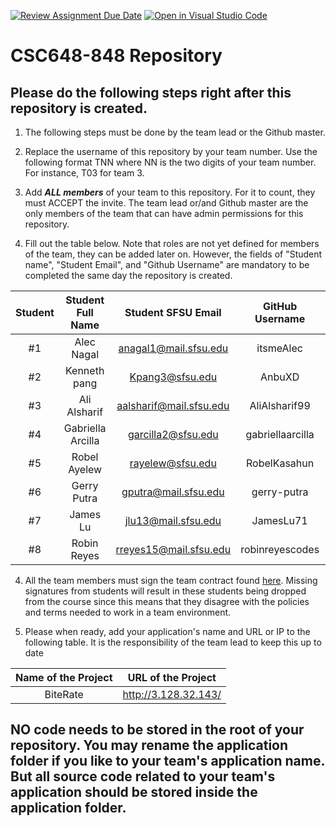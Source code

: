 [![Review Assignment Due Date](https://classroom.github.com/assets/deadline-readme-button-24ddc0f5d75046c5622901739e7c5dd533143b0c8e959d652212380cedb1ea36.svg)](https://classroom.github.com/a/Js4uHtYT)
[![Open in Visual Studio Code](https://classroom.github.com/assets/open-in-vscode-718a45dd9cf7e7f842a935f5ebbe5719a5e09af4491e668f4dbf3b35d5cca122.svg)](https://classroom.github.com/online_ide?assignment_repo_id=11691900&assignment_repo_type=AssignmentRepo)
# CSC648-848 Repository

## Please do the following steps right after this repository is created.

1. The following steps must be done by the team lead or the Github master. 

2. Replace the username of this repository by your team number. Use the following format TNN where NN is the two digits of your team number. For instance, T03 for team 3. 

2. Add ***ALL members*** of your team to this repository. For it to count, they must ACCEPT the invite. The team lead or/and Github master are the only members of the team that can have admin permissions for this repository. 

3. Fill out the table below. Note that roles are not yet defined for members of the team, they can be added later on. However, the fields of "Student name", "Student Email", and "Github Username" are mandatory to be completed the same day the repository is created. 


| Student      | Student Full Name |  Student SFSU Email   | GitHub Username |        Discord Username         |        Role         |
|    :---:     |       :---:       |         :---:         |      :---:      |             :---:               |        :---:        | 
|      #1      |     Alec Nagal    | anagal1@mail.sfsu.edu |    itsmeAlec    | aleccsucky/Alec Nagal(nickname) |        Lead         |
|      #2      |     Kenneth pang  | Kpang3@sfsu.edu       |       AnbuXD    |       Kenneth#2091              |  Database Master    |
|      #3      |    Ali Alsharif   |aalsharif@mail.sfsu.edu|  AliAlsharif99  |   AliAlsharif#9220 (mil3aga)    |  Frontend Lead      |
|      #4      | Gabriella Arcilla |   garcilla2@sfsu.edu  | gabriellaarcilla|            gabya#6357           |      Doc Master     |
|      #5      |    Robel Ayelew   |   rayelew@sfsu.edu    |  RobelKasahun   |     Robel Ayelew / mr.handysam  |  Backend Assistant  |
|      #6      |   Gerry Putra     | gputra@mail.sfsu.edu  |   gerry-putra   |  Stormwatch#3908 (stormwatch)   |       Backend Lead  |
|      #7      |    James Lu       |  jlu13@mail.sfsu.edu  |     JamesLu71            |     JamesLu                     |  Git Master         |
|      #8      |    Robin Reyes    | rreyes15@mail.sfsu.edu|     robinreyescodes            |     rrcodes                     |  Frontend Assistant |


4. All the team members must sign the team contract found [here](https://forms.gle/dxATAsa9isXKbcBn7). Missing signatures from students will result in these students being dropped from the course since this means that they disagree with the policies and terms needed to work in a team environment. 

4. Please when ready, add your application's name and URL or IP to the following table. It is the responsibility of the team lead to keep this up to date 

|             Name of the Project               |                            URL of the Project                          | 
|                    :---:                      |                                 :---:                                  |
|   BiteRate                                    |                           http://3.128.32.143/                         |                                                        
 

## NO code needs to be stored in the root of your repository. You may rename the application folder if you like to your team's application name. But all source code related to your team's application should be stored inside the application folder.

